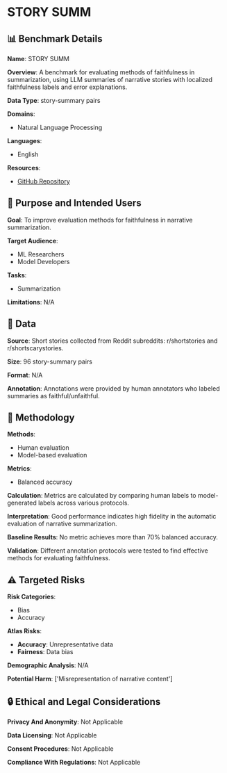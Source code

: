 # STORY SUMM

## 📊 Benchmark Details

**Name**: STORY SUMM

**Overview**: A benchmark for evaluating methods of faithfulness in summarization, using LLM summaries of narrative stories with localized faithfulness labels and error explanations.

**Data Type**: story-summary pairs

**Domains**:
- Natural Language Processing

**Languages**:
- English

**Resources**:
- [GitHub Repository](https://github.com/melaniesubbiah/storysumm)

## 🎯 Purpose and Intended Users

**Goal**: To improve evaluation methods for faithfulness in narrative summarization.

**Target Audience**:
- ML Researchers
- Model Developers

**Tasks**:
- Summarization

**Limitations**: N/A

## 💾 Data

**Source**: Short stories collected from Reddit subreddits: r/shortstories and r/shortscarystories.

**Size**: 96 story-summary pairs

**Format**: N/A

**Annotation**: Annotations were provided by human annotators who labeled summaries as faithful/unfaithful.

## 🔬 Methodology

**Methods**:
- Human evaluation
- Model-based evaluation

**Metrics**:
- Balanced accuracy

**Calculation**: Metrics are calculated by comparing human labels to model-generated labels across various protocols.

**Interpretation**: Good performance indicates high fidelity in the automatic evaluation of narrative summarization.

**Baseline Results**: No metric achieves more than 70% balanced accuracy.

**Validation**: Different annotation protocols were tested to find effective methods for evaluating faithfulness.

## ⚠️ Targeted Risks

**Risk Categories**:
- Bias
- Accuracy

**Atlas Risks**:
- **Accuracy**: Unrepresentative data
- **Fairness**: Data bias

**Demographic Analysis**: N/A

**Potential Harm**: ['Misrepresentation of narrative content']

## 🔒 Ethical and Legal Considerations

**Privacy And Anonymity**: Not Applicable

**Data Licensing**: Not Applicable

**Consent Procedures**: Not Applicable

**Compliance With Regulations**: Not Applicable
